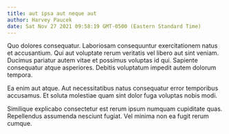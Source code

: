 ```yaml
---
title: aut ipsa aut neque aut
author: Harvey Paucek
date: Sat Nov 27 2021 09:58:19 GMT-0500 (Eastern Standard Time)
---
```

Quo dolores consequatur. Laboriosam consequuntur exercitationem natus et accusantium. Qui aut voluptate rerum veritatis vel libero aut sint veniam. Ducimus pariatur autem vitae et possimus voluptas id qui. Sapiente consequatur atque asperiores. Debitis voluptatum impedit autem dolorum tempora.

 Ea enim aut atque. Aut necessitatibus natus consequatur error temporibus accusamus. Et soluta molestiae quam sint dolor fuga voluptas nobis modi.

 Similique explicabo consectetur est rerum ipsum numquam cupiditate quas. Repellendus assumenda nesciunt fugiat. Vel minima non ea fugit rerum cumque.